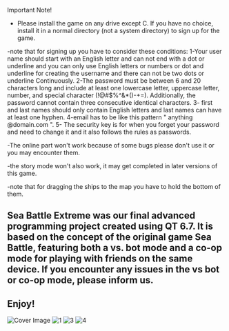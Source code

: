 Important  Note!
- Please install the game on any drive except C. If you have no choice, install it in a normal directory (not a system directory) to sign up for the game.
  
-note that for signing up you have to consider these conditions:
1-Your user name should start with an English letter and can not end with a dot or underline and you can only use English letters or numbers or dot and underline for creating the username and there can not be two dots or underline Continuously.
2-The password must be between 6 and 20 characters long and include at least one lowercase letter, uppercase letter, number, and special character (!@#$%^&*()-+=). Additionally, the password cannot contain three consecutive identical characters.
3- first and last names should only contain English letters and last names can have at least one hyphen.
4-email has to be like this pattern " anything @domain.com ".
5- The security key is for when you forget your password and need to change it and it also follows the rules as passwords.
  
-The online part won't work because of some bugs please don't use it or you may encounter them.

-the story mode won't also work, it may get completed in later versions of this game.

-note that for dragging the ships to the map you have to hold the bottom of them.

Sea Battle Extreme was our final advanced programming project created using QT 6.7. It is based on the concept of the original game Sea Battle, featuring both a vs. bot mode and a co-op mode for playing with friends on the same device. 
If you encounter any issues in the vs bot or co-op mode, please inform us.
---------------------------------------------------------------------------
Enjoy!
------
![Cover Image](https://github.com/user-attachments/assets/b612b13a-c880-443b-9317-3cc4b0c381d5)
![1](https://github.com/user-attachments/assets/142ee0c7-d820-4f04-8ad5-421b1bb8e030)
![3](https://github.com/user-attachments/assets/3db6b1bf-cb6a-4629-a16b-bb5996f6300a)
![4](https://github.com/user-attachments/assets/474b8f54-a75b-4b64-9157-f55a450e0d27)

